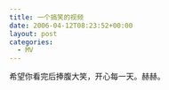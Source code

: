 ```yaml
---
title: 一个搞笑的视频
date: 2006-04-12T08:23:52+00:00
layout: post
categories:
  - MV
---
```


希望你看完后捧腹大笑，开心每一天。赫赫。